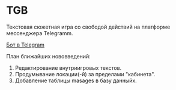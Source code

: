 # TGB
Текстовая сюжетная игра со свободой действий на платформе мессенджера Telegramm.

[Бот в Telegram](https://t.me/GuamokoTextGameBot)

План ближайших нововведений:
1. Редактирование внутриигровых текстов.
2. Продумывание локации(-й) за пределами "кабинета".
3. Добавление таблицы masages в базу данныйх.
